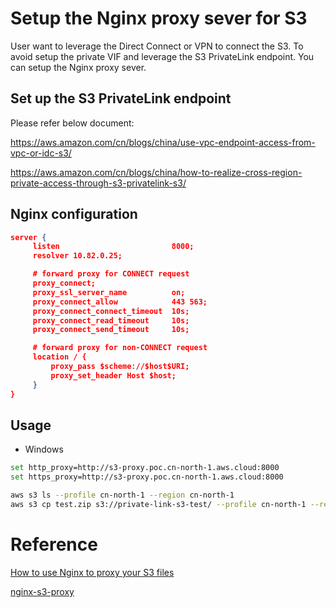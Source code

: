 # Setup the Nginx proxy sever for S3

User want to leverage the Direct Connect or VPN to connect the S3. To avoid setup the private VIF and leverage the S3 PrivateLink endpoint. You can setup the Nginx proxy sever.

## Set up the S3 PrivateLink endpoint

Please refer below document:

https://aws.amazon.com/cn/blogs/china/use-vpc-endpoint-access-from-vpc-or-idc-s3/

https://aws.amazon.com/cn/blogs/china/how-to-realize-cross-region-private-access-through-s3-privatelink-s3/


## Nginx configuration
```json
server {
     listen                         8000;
     resolver 10.82.0.25;

     # forward proxy for CONNECT request
     proxy_connect;
     proxy_ssl_server_name          on;
     proxy_connect_allow            443 563;
     proxy_connect_connect_timeout  10s;
     proxy_connect_read_timeout     10s;
     proxy_connect_send_timeout     10s;

     # forward proxy for non-CONNECT request
     location / {
         proxy_pass $scheme://$host$URI;
         proxy_set_header Host $host;
     }
}
```

## Usage
- Windows
```bash 
set http_proxy=http://s3-proxy.poc.cn-north-1.aws.cloud:8000
set https_proxy=http://s3-proxy.poc.cn-north-1.aws.cloud:8000

aws s3 ls --profile cn-north-1 --region cn-north-1
aws s3 cp test.zip s3://private-link-s3-test/ --profile cn-north-1 --region cn-north-1
```

# Reference
[How to use Nginx to proxy your S3 files](https://thucnc.medium.com/how-to-use-nginx-to-proxy-your-s3-files-760acc869e8)

[nginx-s3-proxy](https://github.com/coopernurse/nginx-s3-proxy)